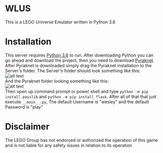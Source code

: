 # WLUS
This is a LEGO Universe Emulator written in Python 3.6</br>

# Installation
This server requires <a href="https://www.python.org/downloads/release/python-360/">Python 3.6</a> to run.
After downloading Python you can go ahead and download the project, then you need to download <a href="https://bitbucket.org/lcdr/pyraknet/">Pyraknet</a>. After Pyraknet is downloaded simply drag the Pyraknet installation to the Server's folder. The Server's folder should look something like this:</br>
![alt text](https://imageshack.com/a/img922/4459/CneHAh.png)</br>
And the Pyraknet folder looking something like this:</br>
![alt text](https://imageshack.com/a/img923/9186/3asNKb.png)</br>
Then open up command prompt or power shell and type ```python -m pip install passlib``` and ```python -m pip install flask```.
After all of that that just execute ```__main__.py```, The default Username is "wesley" and the default Password is "play"</br>

# Disclaimer
The LEGO Group has not endorsed or authorized the operation of this game and is not liable for any safety issues in relation to its operation
